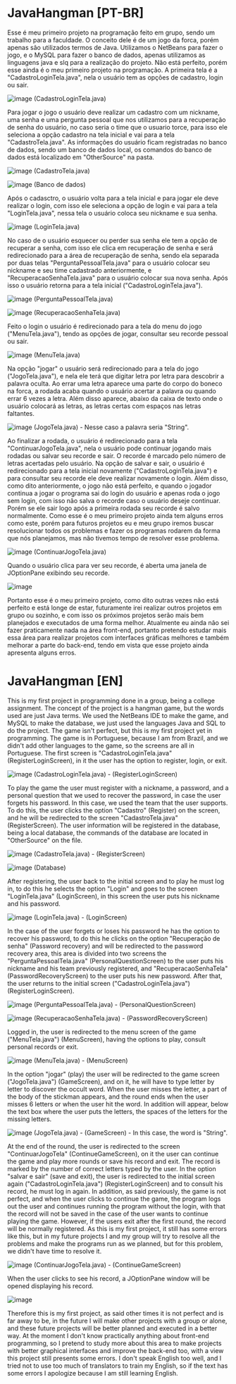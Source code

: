 # JavaHangman  [PT-BR] 

  Esse é meu primeiro projeto na programação feito em grupo, sendo um trabalho para a faculdade. O conceito dele é de um jogo da forca, porém apenas são utilizados termos de Java. Utilizamos o NetBeans para fazer o jogo, e o MySQL para fazer o banco de dados, apenas utilizamos as linguagens java e slq para a realização do projeto. Não está perfeito, porém esse ainda é o meu primeiro projeto na programação. A primeira tela é a "CadastroLoginTela.java", nela o usuário tem as opções de cadastro, login ou sair. 
  
  ![image](https://github.com/leocaloni/JavaHangman/assets/127552139/76bd34f9-6afe-42fe-a7e6-1c1d043a1341)
  (CadastroLoginTela.java)
  
  Para jogar o jogo o usuário deve realizar um cadastro com um nickname, uma senha e uma pergunta pessoal que nos utilizamos para a recuperação de senha do usuário, no caso seria o time que o usuario torce, para isso ele seleciona a opção cadastro na tela inicial e vai para a tela "CadastroTela.java". As informações do usuário ficam registradas no banco de dados, sendo um banco de dados local, os comandos do banco de dados está localizado em "OtherSource" na pasta.
  
![image](https://github.com/leocaloni/JavaHangman/assets/127552139/2b31482b-7899-4130-b18c-4c17ac4c24f8)
(CadastroTela.java)

![image](https://github.com/leocaloni/JavaHangman/assets/127552139/0ad585f4-6c9f-49c2-a752-39ff1c633e06)
(Banco de dados)

  Após o cadasctro, o usuário volta para a tela inicial e para jogar ele deve realizar o login, com isso ele seleciona a opção de login e vai para a tela "LoginTela.java", nessa tela o usuário coloca seu nickname e sua senha.

![image](https://github.com/leocaloni/JavaHangman/assets/127552139/7f34c059-f9aa-4626-81b4-853fa7daec10)
(LoginTela.java)

  No caso de o usuário esquecer ou perder sua senha ele tem a opção de recuperar a senha, com isso ele clica em recuperação de senha e será redirecionado para a área de recuperação de senha, sendo ela separada por duas telas "PerguntaPessoalTela.java" para o usuário colocar seu nickname e seu time cadastrado anteriormente, e "RecuperacaoSenhaTela.java" para o usuário colocar sua nova senha. Após isso o usuário retorna para a tela inicial ("CadastroLoginTela.java").

![image](https://github.com/leocaloni/JavaHangman/assets/127552139/d0998c81-3234-496f-a772-992b23778f3f)
(PerguntaPessoalTela.java)

![image](https://github.com/leocaloni/JavaHangman/assets/127552139/593b6acf-4ca5-4f83-b559-915d9d0ac0e4)
(RecuperacaoSenhaTela.java)

  Feito o login o usuário é redirecionado para a tela do menu do jogo ("MenuTela.java"), tendo as opções de jogar, consultar seu recorde pessoal ou sair.

![image](https://github.com/leocaloni/JavaHangman/assets/127552139/345ff28a-c8f6-4f2e-8cd6-6ad495e5a209)
(MenuTela.java)

  Na opção "jogar" o usuário será redirecionado para a tela do jogo ("JogoTela.java"), e nela ele terá que digitar letra por letra para descobrir a palavra oculta. Ao errar uma letra aparece uma parte do corpo do boneco na forca, a rodada acaba quando o usuário acertar a palavra ou quando errar 6 vezes a letra. Além disso aparece, abaixo da caixa de texto onde o usuário colocará as letras, as letras certas com espaços nas letras faltantes.
  
![image](https://github.com/leocaloni/JavaHangman/assets/127552139/a50f2d45-c1da-4078-906f-c963ab694fed)
(JogoTela.java) - Nesse caso a palavra seria "String".

  Ao finalizar a rodada, o usuário é redirecionado para a tela "ContinuarJogoTela.java", nela o usuário pode continuar jogando mais rodadas ou salvar seu recorde e sair. O recorde é marcado pelo número de letras acertadas pelo usuário. Na opção de salvar e sair, o usuário é redirecionado para a tela inicial novamente ("CadastroLoginTela.java") e para consultar seu recorde ele deve realizar novamente o login. Além disso, como dito anteriormente, o jogo não está perfeito, e quando o jogador continua a jogar o programa sai do login do usuário e apenas roda o jogo sem login, com isso não salva o recorde caso o usuário deseje continuar. Porém se ele sair logo após a primeira rodada seu recorde é salvo normalmente. Como esse é o meu primeiro projeto ainda tem alguns erros como este, porém para futuros projetos eu e meu grupo iremos buscar resolucionar todos os problemas e fazer os programas rodarem da forma que nós planejamos, mas não tivemos tempo de resolver esse problema.

![image](https://github.com/leocaloni/JavaHangman/assets/127552139/5b2ea212-4969-4c99-8982-0a5c5a658692)
(ContinuarJogoTela.java)

Quando o usuário clica para ver seu recorde, é aberta uma janela de JOptionPane exibindo seu recorde.

![image](https://github.com/leocaloni/JavaHangman/assets/127552139/d1d728d8-ad28-43fc-b574-414b823b7131)

  Portanto esse é o meu primeiro projeto, como dito outras vezes não está perfeito e está longe de estar, futuramente irei realizar outros projetos em grupo ou sozinho, e com isso os próximos projetos serão mais bem planejados e executados de uma forma melhor. Atualmente eu ainda não sei fazer praticamente nada na área front-end, portanto pretendo estudar mais essa área para realizar projetos com interfaces gráficas melhores e também melhorar a parte do back-end, tendo em vista que esse projeto ainda apresenta alguns erros.

# JavaHangman  [EN]
  
  This is my first project in programming done in a group, being a college assignment. The concept of the project is a hangman game, but the words used are just Java terms. We used the NetBeans IDE to make the game, and MySQL to make the database, we just used the languages Java and SQL to do the project. The game isn't perfect, but this is my first project yet in programming. The game is in Portuguese, because I am from Brazil, and we didn't add other languages to the game, so the screens are all in Portuguese. The first screen is "CadastroLoginTela.java" (RegisterLoginScreen), in it the user has the option to register, login, or exit.

![image](https://github.com/leocaloni/JavaHangman/assets/127552139/76bd34f9-6afe-42fe-a7e6-1c1d043a1341)
(CadastroLoginTela.java) - (RegisterLoginScreen)

  To play the game the user must register with a nickname, a password, and a personal question that we used to recover the password, in case the user forgets his password. In this case, we used the team that the user supports. To do this, the user clicks the option "Cadastro" (Register) on the screen, and he will be redirected to the screen "CadastroTela.java" (RegisterScreen). The user information will be registered in the database, being a local database, the commands of the database are located in "OtherSource" on the file.

![image](https://github.com/leocaloni/JavaHangman/assets/127552139/2b31482b-7899-4130-b18c-4c17ac4c24f8)
(CadastroTela.java) - (RegisterScreen)

![image](https://github.com/leocaloni/JavaHangman/assets/127552139/0ad585f4-6c9f-49c2-a752-39ff1c633e06)
(Database)

  After registering, the user back to the initial screen and to play he must log in, to do this he selects the option "Login" and goes to the screen "LoginTela.java" (LoginScreen), in this screen the user puts his nickname and his password.

![image](https://github.com/leocaloni/JavaHangman/assets/127552139/7f34c059-f9aa-4626-81b4-853fa7daec10)
(LoginTela.java) - (LoginScreen)

  In the case of the user forgets or loses his password he has the option to recover his password, to do this he clicks on the option "Recuperação de senha" (Password recovery) and will be redirected to the password recovery area, this area is divided into two screens the "PerguntaPessoalTela.java" (PersonalQuestionScreen) to the user puts his nickname and his team previously registered, and "RecuperacaoSenhaTela" (PasswordRecoveryScreen) to the user puts his new password. After that, the user returns to the initial screen ("CadastroLoginTela.java") (RegisterLoginScreen).

![image](https://github.com/leocaloni/JavaHangman/assets/127552139/d0998c81-3234-496f-a772-992b23778f3f)
(PerguntaPessoalTela.java) - (PersonalQuestionScreen)

![image](https://github.com/leocaloni/JavaHangman/assets/127552139/593b6acf-4ca5-4f83-b559-915d9d0ac0e4)
(RecuperacaoSenhaTela.java) - (PasswordRecoveryScreen)

  Logged in, the user is redirected to the menu screen of the game ("MenuTela.java") (MenuScreen), having the options to play, consult personal records or exit.

![image](https://github.com/leocaloni/JavaHangman/assets/127552139/345ff28a-c8f6-4f2e-8cd6-6ad495e5a209)
(MenuTela.java) - (MenuScreen)

  In the option "jogar" (play) the user will be redirected to the game screen ("JogoTela.java") (GameScreen), and on it, he will have to type letter by letter to discover the occult word. When the user misses the letter, a part of the body of the stickman appears, and the round ends when the user misses 6 letters or when the user hit the word. In addition will appear, below the text box where the user puts the letters, the spaces of the letters for the missing letters.

![image](https://github.com/leocaloni/JavaHangman/assets/127552139/a50f2d45-c1da-4078-906f-c963ab694fed)
(JogoTela.java) - (GameScreen) - In this case, the word is "String".

  At the end of the round, the user is redirected to the screen "ContinuarJogoTela" (ContinueGameScreen), on it the user can continue the game and play more rounds or save his record and exit. The record is marked by the number of correct letters typed by the user. In the option "salvar e sair" (save and exit), the user is redirected to the initial screen again ("CadastroLoginTela.java") (RegisterLoginScreen) and to consult his record, he must log in again. In addition, as said previously, the game is not perfect, and when the user clicks to continue the game, the program logs out the user and continues running the program without the login, with that the record will not be saved in the case of the user wants to continue playing the game. However, if the users exit after the first round, the record will be normally registered. As this is my first project, it still has some errors like this, but in my future projects I and my group will try to resolve all the problems and make the programs run as we planned, but for this problem, we didn't have time to resolve it.

![image](https://github.com/leocaloni/JavaHangman/assets/127552139/5b2ea212-4969-4c99-8982-0a5c5a658692)
(ContinuarJogoTela.java) - (ContinueGameScreen)

  When the user clicks to see his record, a JOptionPane window will be opened displaying his record.

![image](https://github.com/leocaloni/JavaHangman/assets/127552139/d1d728d8-ad28-43fc-b574-414b823b7131)

  Therefore this is my first project, as said other times it is not perfect and is far away to be, in the future I will make other projects with a group or alone, and these future projects will be better planned and executed in a better way. At the moment I don't know practically anything about front-end programming, so I pretend to study more about this area to make projects with better graphical interfaces and improve the back-end too, with a view this project still presents some errors. I don't speak English too well, and I tried not to use too much of translators to train my English, so if the text has some errors I apologize because I am still learning English.
